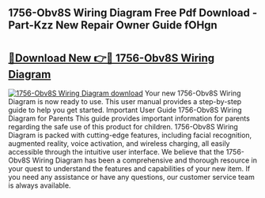 ## 1756-Obv8S Wiring Diagram Free Pdf Download - Part-Kzz New Repair Owner Guide fOHgn

# <h2><a href="http://dfjzkkf.blite.top/?on=1756-Obv8S+Wiring+Diagram">🔗Download New 👉🔴 1756-Obv8S Wiring Diagram</a></h2>

[![1756-Obv8S Wiring Diagram download](https://i.imgur.com/lujVjoI.png)](http://dfjzkkf.blite.top/?on=1756-Obv8S+Wiring+Diagram)
Your new 1756-Obv8S Wiring Diagram is now ready to use. This user manual provides a step-by-step guide to help you get started. Important User Guide 1756-Obv8S Wiring Diagram for Parents This guide provides important information for parents regarding the safe use of this product for children. 1756-Obv8S Wiring Diagram is packed with cutting-edge features, including facial recognition, augmented reality, voice activation, and wireless charging, all easily accessible through the intuitive user interface. We believe that the 1756-Obv8S Wiring Diagram has been a comprehensive and thorough resource in your quest to understand the features and capabilities of your new item. If you need any assistance or have any questions, our customer service team is always available.

